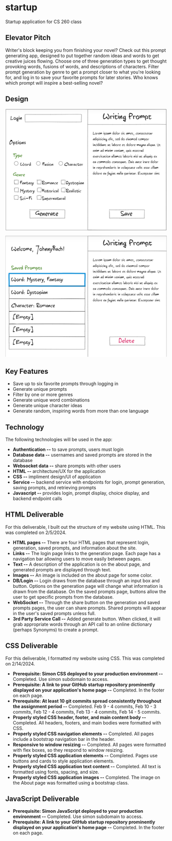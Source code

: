 # startup
Startup application for CS 260 class

## Elevator Pitch
Writer's block keeping you from finishing your novel? Check out this prompt generating app, designed to put together random ideas and words to get creative juices flowing. Choose one of three generation types to get thought provoking words, fusions of words, and descriptions of characters. Filter prompt generation by genre to get a prompt closer to what you're looking for, and log in to save your favorite prompts for later stories. Who knows which prompt will inspire a best-selling novel?

## Design
![Mock](mockup.png)

![Saved](savedpage.png)

## Key Features
* Save up to six favorite prompts through logging in 
* Generate unique prompts
* Filter by one or more genres
* Generate unique word combinations
* Generate unique character ideas
* Generate random, inspiring words from more than one language

## Technology
The following technologies will be used in the app:
* **Authentication --** to save prompts, users must login
* **Database data --** usernames and saved prompts are stored in the database
* **Websocket data --** share prompts with other users
* **HTML --** architecture/UX for the application
* **CSS --** impliment design/UI of application
* **Service --** backend service with endpoints for login, prompt generation, saving prompts, and retrieving prompts
* **Javascript --** provides login, prompt display, choice display, and backend endpoint calls 

## HTML Deliverable
For this deliverable, I built out the structure of my website using HTML. This was completed on 2/5/2024.
* **HTML pages --** There are four HTML pages that represent login, generation, saved prompts, and information about the site.
* **Links --** The login page links to the generation page. Each page has a navigation bar allowing users to move easily between pages.
* **Text --** A description of the application is on the about page, and generated prompts are displayed through text.
* **Images --** An image is included on the about page for some color.
* **DB/Login --** Login draws from the database through an input box and button. Options on the generation page will change what information is drawn from the database. On the saved prompts page, buttons allow the user to get specific prompts from the database.
* **WebSocket --** Through the share button on the generation and saved prompts pages, the user can share prompts. Shared prompts will appear in the user's saved prompts unless full. 
* **3rd Party Service Call --** Added generate button. When clicked, it will grab appropriate words through an API call to an online dictionary (perhaps Synonyms) to create a prompt.

## CSS Deliverable
For this deliverable, I formatted my website using CSS. This was completed on 2/14/2024.
* **Prerequisite: Simon CSS deployed to your production environment --** Completed. Use simon subdomain to access.
* **Prerequisite: A link to your GitHub startup repository prominently displayed on your application's home page --** Completed. In the footer on each page.
* **Prerequisite: At least 10 git commits spread consistently throughout the assignment period --** Completed. Feb 9 - 4 commits, Feb 10 - 3 commits, Feb 12 - 4 commits, Feb 13 - 4 commits, Feb 14 - 5 commits.
* **Properly styled CSS header, footer, and main content body --** Completed. All headers, footers, and main bodies were formatted with CSS.
* **Properly styled CSS navigation elements --** Completed. All pages include a bootstrap navigation bar in the header.
* **Responsive to window resizing --** Completed. All pages were formatted with flex boxes, so they respond to window resizing.
* **Properly styled CSS application elements --** Completed. Pages use buttons and cards to style application elements.
* **Properly styled CSS application text content --** Completed. All text is formatted using fonts, spacing, and size.
* **Properly styled CSS application images --** Completed. The image on the About page was formatted using a bootstrap class.

## JavaScript Deliverable
* **Prerequisite: Simon JavaScript deployed to your production environment --** Completed. Use simon subdomain to access.
* **Prerequisite: A link to your GitHub startup repository prominently displayed on your application's home page --** Completed. In the footer on each page.
